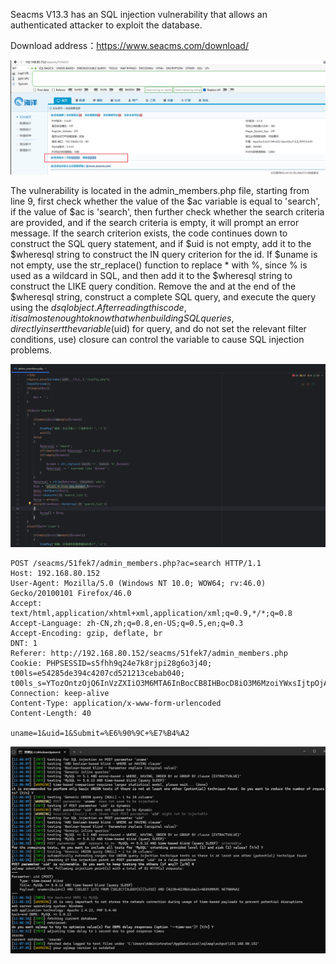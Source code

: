 







Seacms V13.3 has an SQL injection vulnerability that allows an authenticated attacker to exploit the database.

Download address：https://www.seacms.com/download/

![image-20250114112516349](images/image-20250114112516349.png)



The vulnerability is located in the admin_members.php file, starting from line 9, first check whether the value of the $ac variable is equal to 'search', if the value of $ac is 'search', then further check whether the search criteria are provided, and if the search criteria is empty, it will prompt an error message. If the search criterion exists, the code continues down to construct the SQL query statement, and if $uid is not empty, add it to the $wheresql string to construct the IN query criterion for the id. If $uname is not empty, use the str_replace() function to replace * with %, since % is used as a wildcard in SQL, and then add it to the $wheresql string to construct the LIKE query condition. Remove the and at the end of the $wheresql string, construct a complete SQL query, and execute the query using the $dsql object. After reading this code, it is almost enough to know that when building SQL queries, directly insert the variable ($uid) for query, and do not set the relevant filter conditions, use) closure can control the variable to cause SQL injection problems.



![image-20250114113159919](images/image-20250114113159919.png)







```
POST /seacms/51fek7/admin_members.php?ac=search HTTP/1.1
Host: 192.168.80.152
User-Agent: Mozilla/5.0 (Windows NT 10.0; WOW64; rv:46.0) Gecko/20100101 Firefox/46.0
Accept: text/html,application/xhtml+xml,application/xml;q=0.9,*/*;q=0.8
Accept-Language: zh-CN,zh;q=0.8,en-US;q=0.5,en;q=0.3
Accept-Encoding: gzip, deflate, br
DNT: 1
Referer: http://192.168.80.152/seacms/51fek7/admin_members.php
Cookie: PHPSESSID=s5fhh9q24e7k8rjpi28g6o3j40; t00ls=e54285de394c4207cd521213cebab040; t00ls_s=YTozOntzOjQ6InVzZXIiO3M6MTA6InBocCB8IHBocD8iO3M6MzoiYWxsIjtpOjA7czozOiJodGEiO2k6MTt9
Connection: keep-alive
Content-Type: application/x-www-form-urlencoded
Content-Length: 40

uname=1&uid=1&Submit=%E6%90%9C+%E7%B4%A2
```



![image-20250114110817890](images/image-20250114110817890.png)

